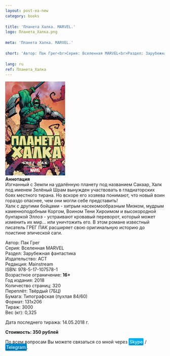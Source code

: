 ```yaml
---
layout: post-ea-new
category: books

title: 'Планета Халка. MARVEL.'
logo: Планета_Халка.png

meta: 'Планета Халка. MARVEL.'

short: 'Автор: Пак Грег<br>Серия: Вселенная MARVEL<br>Раздел: Зарубежная фантастика<br>Издательство: АСТ<br>Редакция: Mainstream<br>ISBN: 978-5-17-107578-1<br>Возрастное ограничение: 16+'

lang: ru
ref: Планета_Халка
---
```


<a data-fancybox="gallery" href="/img/books/Планета_Халка.png"><img src="/img/books/Планета_Халка.png" alt=""></a>  
**Аннотация**  
Изгнанный с Земли на удалённую планету под названием Сакаар, Халк под именем Зелёный Шрам вынужден участвовать в гладиаторских боях местного тирана. Но вскоре его хозяева понимают, что новый воин гораздо опаснее, чем они могли себе представить!  
Халк с другими бойцами - хитрым насекомообразным Миэком, мудрым каменноподобным Коргом, Воином Тени Хироимом и высокородной бунтаркой Эллоэ - устраивают кровавый переворот, который может изменить их мир... или уничтожить его. В этом романе известный писатель ГРЕГ ПАК расширяет свою оригинальную историю до поистине эпической саги.

Автор: Пак Грег  
Серия: Вселенная MARVEL  
Раздел: Зарубежная фантастика  
Издательство: АСТ  
Редакция: Mainstream  
ISBN: 978-5-17-107578-1  
Возрастное ограничение: **16+**  
Год издания: 2018  
Количество страниц: 320  
Переплёт: Твёрдый  (7БЦ)  
Бумага: Типографская (пухлая 84/60)  
Формат: 131х206  
Тираж: 3000  
Вес (кг): 0,325

Дата последнего тиража:	14.05.2018 г.

**Стоимость: 350 рублей**

По всем вопросам Вы можете связаться со мной через <a href="skype:chutkoy89?call" target="_blank"><span style="background-color:#00aff0; color:white; padding:3px; border-radius: 3px">Skype</span></a> / <a href="https://t.me/chutkoy" target="_blank"><span style="background-color:#0088cc; color:white; padding:3px; border-radius: 3px">Telegram</span></a>.